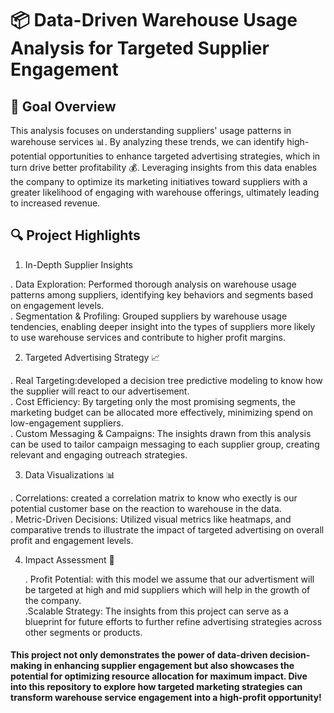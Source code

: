 # 📦 Data-Driven Warehouse Usage Analysis for Targeted Supplier Engagement


## 🎯 Goal Overview

This analysis focuses on understanding suppliers' usage patterns in warehouse services 📊. By analyzing these trends, we can identify high-potential opportunities to enhance targeted advertising strategies, which in turn drive better profitability 💰. Leveraging insights from this data enables the company to optimize its marketing initiatives toward suppliers with a greater likelihood of engaging with warehouse offerings, ultimately leading to increased revenue.



## 🔍 Project Highlights

1. In-Depth Supplier Insights
             
  . Data Exploration: Performed thorough analysis on warehouse usage patterns among suppliers, identifying key behaviors and segments based on engagement levels.        
  . Segmentation & Profiling: Grouped suppliers by warehouse usage tendencies, enabling deeper insight into the types of suppliers more likely to use warehouse services and contribute to higher profit margins.
   
2. Targeted Advertising Strategy 📈
          
  . Real Targeting:developed a decision tree predictive modeling to know how the supplier will react to our advertisement.      
  . Cost Efficiency: By targeting only the most promising segments, the marketing budget can be allocated more effectively, minimizing spend on low-engagement suppliers.        
  . Custom Messaging & Campaigns: The insights drawn from this analysis can be used to tailor campaign messaging to each supplier group, creating relevant and engaging outreach strategies.

3.  Data Visualizations 📊      
             
  . Correlations: created a correlation matrix to know who exectly is our potential customer base on the reaction to warehouse in the data.        
  . Metric-Driven Decisions: Utilized visual metrics like heatmaps,  and comparative trends to illustrate the impact of targeted advertising on overall profit and engagement levels.

4. Impact Assessment 🚀       
                 
   . Profit Potential: with this model we assume that our advertisment will be targeted at high and mid suppliers which will help in the growth of the company.       
    .Scalable Strategy: The insights from this project can serve as a blueprint for future efforts to further refine advertising strategies across other segments or products.

#### This project not only demonstrates the power of data-driven decision-making in enhancing supplier engagement but also showcases the potential for optimizing resource allocation for maximum impact. Dive into this repository to explore how targeted marketing strategies can transform warehouse service engagement into a high-profit opportunity!
